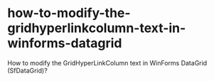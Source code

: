 # how-to-modify-the-gridhyperlinkcolumn-text-in-winforms-datagrid
How to modify the GridHyperLinkColumn text in WinForms DataGrid (SfDataGrid)?
